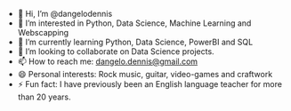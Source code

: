 - 👋 Hi, I’m @dangelodennis
- 👀 I’m interested in Python, Data Science, Machine Learning and Webscapping
- 🌱 I’m currently learning Python, Data Science, PowerBI and SQL
- 💞️ I’m looking to collaborate on Data Science projects.
- 📫 How to reach me: dangelo.dennis@gmail.com
- 😄 Personal interests: Rock music, guitar, video-games and craftwork
- ⚡ Fun fact: I have previously been an English language teacher for more than 20 years.

<!---
dangelodennis/dangelodennis is a ✨ special ✨ repository because its `README.md` (this file) appears on your GitHub profile.
You can click the Preview link to take a look at your changes.
--->
